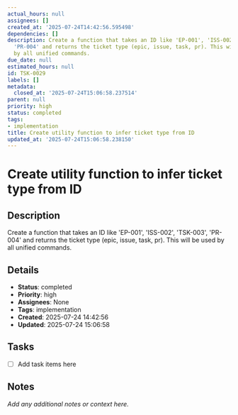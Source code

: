 ```yaml
---
actual_hours: null
assignees: []
created_at: '2025-07-24T14:42:56.595498'
dependencies: []
description: Create a function that takes an ID like 'EP-001', 'ISS-002', 'TSK-003',
  'PR-004' and returns the ticket type (epic, issue, task, pr). This will be used
  by all unified commands.
due_date: null
estimated_hours: null
id: TSK-0029
labels: []
metadata:
  closed_at: '2025-07-24T15:06:58.237514'
parent: null
priority: high
status: completed
tags:
- implementation
title: Create utility function to infer ticket type from ID
updated_at: '2025-07-24T15:06:58.238150'
---
```


# Create utility function to infer ticket type from ID

## Description
Create a function that takes an ID like 'EP-001', 'ISS-002', 'TSK-003', 'PR-004' and returns the ticket type (epic, issue, task, pr). This will be used by all unified commands.

## Details
- **Status**: completed
- **Priority**: high
- **Assignees**: None
- **Tags**: implementation
- **Created**: 2025-07-24 14:42:56
- **Updated**: 2025-07-24 15:06:58

## Tasks
- [ ] Add task items here

## Notes
_Add any additional notes or context here._
